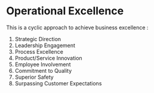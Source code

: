 # Operational Excellence

This is a cyclic approach to achieve business excellence :

1. Strategic Direction
2. Leadership Engagement
3. Process Excellence
4. Product/Service Innovation
5. Employee Involvement
6. Commitment to Quality
7. Superior Safety
8. Surpassing Customer Expectations
